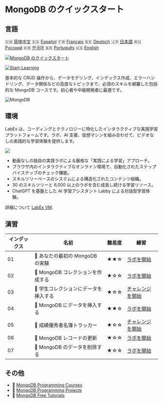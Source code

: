 # MongoDB のクイックスタート

## 言語

🇨🇳 [简体中文](README_zh.md) 🇪🇸 [Español](README_es.md) 🇫🇷 [Français](README_fr.md) 🇩🇪 [Deutsch](README_de.md) 🇯🇵 [日本語](README_ja.md) 🇷🇺 [Русский](README_ru.md) 🇰🇷 [한국어](README_ko.md) 🇧🇷 [Português](README_pt.md) 🇺🇸 [English](README.md) 

[![MongoDB のクイックスタート](https://cover-creator.labex.io/quick-start-with-mongodb.png?lang=ja)](https://labex.io/ja/courses/quick-start-with-mongodb)

[![Start-Learning](https://img.shields.io/badge/Start-Learning-whitesmoke?style=for-the-badge)](https://labex.io/ja/courses/quick-start-with-mongodb)

基本的な CRUD 操作から、データモデリング、インデックス作成、エラーハンドリング、データ関係などの高度なトピックまで、必須のスキルを網羅した包括的な MongoDB コースです。初心者や中級開発者に最適です。

![MongoDB](https://img.shields.io/badge/MongoDB-whitesmoke?style=for-the-badge&logo=mongodb)


## 環境

LabEx は、コーディングとテクノロジーに特化したインタラクティブな実践学習プラットフォームです。ラボ、AI 支援、仮想マシンを組み合わせて、ビデオなしの実践的な学習体験を提供します。

![](https://tutorial-screenshot.getvm.io/images/vm-1725247253.png)

- 動画なしの独自の実践ラボによる厳格な「実践による学習」アプローチ。
- ブラウザ内のインタラクティブなオンライン環境で、自動化されたステップバイステップのチェック機能。
- スキルツリーベースのシステムによる構造化されたコンテンツ組織。
- 30 のスキルツリーと 6,000 以上のラボを含む成長し続ける学習リソース。
- ChatGPT を基盤とした AI 学習アシスタント Labby による対話型学習体験。

詳細について [LabEx VM](https://support.labex.io/using-labex/virtual-machine).

## 演習

|   インデックス | 名前                                  | 難易度   | 練習                                                                                                                         |
|----------------|---------------------------------------|----------|------------------------------------------------------------------------------------------------------------------------------|
|             01 | 📖 あなたの最初の MongoDB の実験      | ★★☆      | <a target='_blank' href='https://labex.io/ja/tutorials/mongodb-your-first-mongodb-lab-420660'>ラボを開始</a>                 |
|             02 | 📖 MongoDB コレクションを作成する     | ★☆☆      | <a target='_blank' href='https://labex.io/ja/tutorials/mongodb-create-mongodb-collection-420695'>ラボを開始</a>              |
|             03 | 🎯 学生コレクションにデータを挿入する | ★☆☆      | <a target='_blank' href='https://labex.io/ja/tutorials/mongodb-populate-the-students-collection-425481'>チャレンジを開始</a> |
|             04 | 📖 MongoDB にデータを挿入する         | ★★☆      | <a target='_blank' href='https://labex.io/ja/tutorials/mongodb-insert-data-in-mongodb-420696'>ラボを開始</a>                 |
|             05 | 🎯 成績優秀者名簿トラッカー           | ★☆☆      | <a target='_blank' href='https://labex.io/ja/tutorials/mongodb-honor-roll-tracker-425476'>チャレンジを開始</a>               |
|             06 | 📖 MongoDB レコードの更新             | ★☆☆      | <a target='_blank' href='https://labex.io/ja/tutorials/mongodb-update-mongodb-records-420823'>ラボを開始</a>                 |
|             07 | 📖 MongoDB のデータを削除する         | ★☆☆      | <a target='_blank' href='https://labex.io/ja/tutorials/mongodb-delete-mongodb-data-420822'>ラボを開始</a>                    |

## その他

- 🔗 [MongoDB Programming Courses](https://github.com/labex-labs/awesome-programming-courses)
- 🔗 [MongoDB Programming Projects](https://github.com/labex-labs/awesome-programming-projects)
- 🔗 [MongoDB Free Tutorials](https://github.com/labex-labs/mongodb-free-tutorials)

